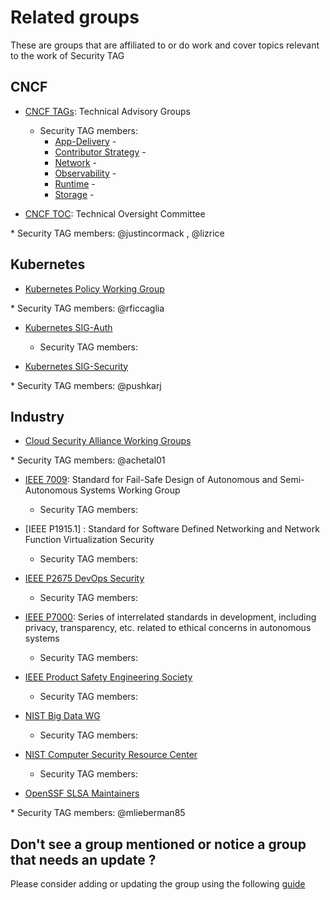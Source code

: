# Related groups

These are groups that are affiliated to or do work and cover topics relevant to
the work of Security TAG

## CNCF

* [CNCF TAGs](https://github.com/cncf/toc#technical-advisory-groups):
  Technical Advisory Groups
  * Security TAG members:
    - [App-Delivery](https://github.com/cncf/tag-app-delivery) -
    - [Contributor Strategy](https://github.com/cncf/tag-contributor-strategy) -
    - [Network](https://github.com/cncf/tag-network) -
    - [Observability](https://github.com/cncf/tag-observability) -
    - [Runtime](https://github.com/cncf/tag-runtime) -
    - [Storage](https://github.com/cncf/tag-app-delivery) -

* [CNCF TOC](https://github.com/cncf/toc): Technical Oversight Committee
<!-- cSpell:ignore justincormack, lizrice-->  * Security TAG members: @justincormack , @lizrice

## Kubernetes

* [Kubernetes Policy Working Group](https://github.com/kubernetes/community/tree/master/wg-policy)
<!-- cSpell:ignore rficcaglia-->  * Security TAG members: @rficcaglia

* [Kubernetes SIG-Auth](https://github.com/kubernetes/community/tree/master/sig-auth)
  * Security TAG members:

* [Kubernetes SIG-Security](https://github.com/kubernetes/community/tree/master/sig-security)
<!-- cSpell:ignore pushkarj-->  * Security TAG members: @pushkarj

## Industry

* [Cloud Security Alliance Working Groups](https://cloudsecurityalliance.org/research/working-groups/)
<!-- cSpell:ignore achetal01-->  * Security TAG members: @achetal01

* [IEEE 7009](https://standards.ieee.org/develop/project/7009.html): Standard
  for Fail-Safe Design of Autonomous and Semi-Autonomous Systems Working Group
  * Security TAG members:

* [IEEE P1915.1] :
  Standard for Software Defined Networking and Network Function Virtualization
  Security
  * Security TAG members:

* [IEEE P2675 DevOps Security](https://standards.ieee.org/develop/project/2675.html)
  * Security TAG members:

* [IEEE P7000](https://standards.ieee.org/develop/project/7000.html): Series of
  interrelated standards in development, including privacy, transparency, etc.
  related to ethical concerns in autonomous systems
  * Security TAG members:

* [IEEE Product Safety Engineering Society](http://ewh.ieee.org/soc/pses/)
  * Security TAG members:

* [NIST Big Data WG](https://bigdatawg.nist.gov/)
  * Security TAG members:

* [NIST Computer Security Resource Center](https://csrc.nist.gov/)
  * Security TAG members:

* [OpenSSF SLSA Maintainers](https://slsa.dev/)
<!-- cSpell:ignore mlieberman85-->  * Security TAG members: @mlieberman85

## Don't see a group mentioned or notice a group that needs an update ?

Please consider adding or updating the group using the following
[guide](adding-or-updating-groups.md)
